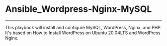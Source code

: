 # Ansible_Wordpress-Nginx-MySQL
-----------------------------------
This playbook will install and configure MySQL, WordPress, Nginx, and PHP.
It's based on How to Install WordPress on Ubuntu 20.04LTS and WordPress Nginx.
